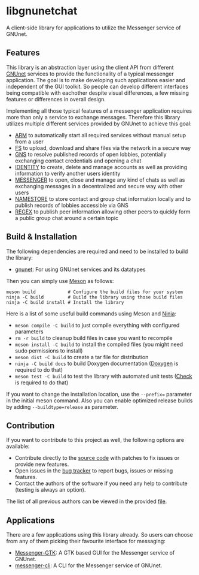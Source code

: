 # libgnunetchat

A client-side library for applications to utilize the Messenger service of GNUnet.

## Features

This library is an abstraction layer using the client API from different [GNUnet](https://www.gnunet.org) services to provide the functionality of a typical messenger application. The goal is to make developing such applications easier and independent of the GUI toolkit. So people can develop different interfaces being compatible with eachother despite visual differences, a few missing features or differences in overall design.

Implementing all those typical features of a messenger application requires more than only a service to exchange messages. Therefore this library utilizes multiple different services provided by GNUnet to achieve this goal:

 - [ARM](https://docs.gnunet.org/handbook/gnunet.html#Automatic-Restart-Manager-_0028ARM_0029) to automatically start all required services without manual setup from a user
 - [FS](https://docs.gnunet.org/handbook/gnunet.html#File_002dsharing-_0028FS_0029-Subsystem) to upload, download and share files via the network in a secure way
 - [GNS](https://docs.gnunet.org/handbook/gnunet.html#GNU-Name-System-_0028GNS_0029) to resolve published records of open lobbies, potentially exchanging contact credentials and opening a chat
 - [IDENTITY](https://docs.gnunet.org/handbook/gnunet.html#IDENTITY-Subsystem) to create, delete and manage accounts as well as providing information to verify another users identity
 - [MESSENGER](https://docs.gnunet.org/handbook/gnunet.html#MESSENGER-Subsystem) to open, close and manage any kind of chats as well as exchanging messages in a decentralized and secure way with other users
 - [NAMESTORE](https://docs.gnunet.org/handbook/gnunet.html#NAMESTORE-Subsystem) to store contact and group chat information locally and to publish records of lobbies accessible via GNS
 - [REGEX](https://docs.gnunet.org/handbook/gnunet.html#REGEX-Subsystem) to publish peer information allowing other peers to quickly form a public group chat around a certain topic

## Build & Installation

The following dependencies are required and need to be installed to build the library:

 - [gnunet](https://git.gnunet.org/gnunet.git/): For using GNUnet services and its datatypes

Then you can simply use [Meson](https://mesonbuild.com/) as follows:
```
meson build            # Configure the build files for your system
ninja -C build         # Build the library using those build files
ninja -C build install # Install the library
```

Here is a list of some useful build commands using Meson and [Ninja](https://ninja-build.org/):

 - `meson compile -C build` to just compile everything with configured parameters
 - `rm -r build` to cleanup build files in case you want to recompile
 - `meson install -C build` to install the compiled files (you might need sudo permissions to install)
 - `meson dist -C build` to create a tar file for distribution
 - `ninja -C build docs` to build Doxygen documentation ([Doxygen](https://www.doxygen.nl/index.html) is required to do that)
 - `meson test -C build` to test the library with automated unit tests ([Check](https://libcheck.github.io/check/) is required to do that)

If you want to change the installation location, use the `--prefix=` parameter in the initial meson command. Also you can enable optimized release builds by adding `--buildtype=release` as parameter.

## Contribution

If you want to contribute to this project as well, the following options are available:

 * Contribute directly to the [source code](https://git.gnunet.org/libgnunetchat.git/) with patches to fix issues or provide new features.
 * Open issues in the [bug tracker](https://bugs.gnunet.org/bug_report_page.php) to report bugs, issues or missing features.
 * Contact the authors of the software if you need any help to contribute (testing is always an option).

The list of all previous authors can be viewed in the provided [file](AUTHORS).

## Applications

There are a few applications using this library already. So users can choose from any of them picking their favourite interface for messaging:

 * [Messenger-GTK](https://git.gnunet.org/messenger-gtk.git/): A GTK based GUI for the Messenger service of GNUnet.
 * [messenger-cli](https://git.gnunet.org/messenger-cli.git): A CLI for the Messenger service of GNUnet.
